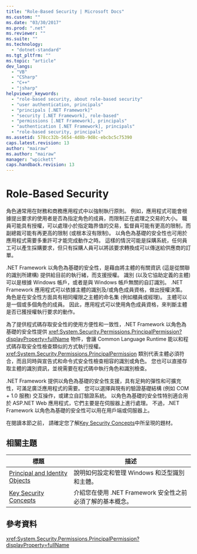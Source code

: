 ```yaml
---
title: "Role-Based Security | Microsoft Docs"
ms.custom: ""
ms.date: "03/30/2017"
ms.prod: ".net"
ms.reviewer: ""
ms.suite: ""
ms.technology: 
  - "dotnet-standard"
ms.tgt_pltfrm: ""
ms.topic: "article"
dev_langs: 
  - "VB"
  - "CSharp"
  - "C++"
  - "jsharp"
helpviewer_keywords: 
  - "role-based security, about role-based security"
  - "user authentication, principals"
  - "principals [.NET Framework]"
  - "security [.NET Framework], role-based"
  - "permissions [.NET Framework], principals"
  - "authentication [.NET Framework], principals"
  - "role-based security, principals"
ms.assetid: 578cc32b-5654-4d8b-9d8c-ebcbc5c75390
caps.latest.revision: 13
author: "mairaw"
ms.author: "mairaw"
manager: "wpickett"
caps.handback.revision: 13
---
```

# Role-Based Security
角色通常用在財務和商務應用程式中以強制執行原則。  例如，應用程式可能會根據提出要求的使用者是否為指定角色的成員，而限制正在處理之交易的大小。  職員可能具有授權，可以處理小於指定臨界值的交易，監督員可能有更高的限制，而副總裁可能有再更高的限制 \(或根本沒有限制\)。  以角色為基礎的安全性也可用於應用程式需要多重許可才能完成動作之時。  這樣的情況可能是採購系統，任何員工可以產生採購要求，但只有採購人員可以將該要求轉換成可以傳送給供應商的訂單。  
  
 .NET Framework 以角色為基礎的安全性，是藉由將主體的有關資訊 \(這是從關聯的識別所建構\) 提供給目前的執行緒，而支援授權。  識別 \(以及它協助定義的主體\) 可以是根據 Windows 帳戶，或者是與 Windows 帳戶無關的自訂識別。  .NET Framework 應用程式可以依據主體的識別及\/或角色成員資格，做出授權決策。  角色是在安全性方面具有相同權限之主體的命名集 \(例如櫃員或經理\)。  主體可以是一個或多個角色的成員。  因此，應用程式可以使用角色成員資格，來判斷主體是否已獲授權執行要求的動作。  
  
 為了提供程式碼存取安全性的使用方便性和一致性，.NET Framework 以角色為基礎的安全性提供 <xref:System.Security.Permissions.PrincipalPermission?displayProperty=fullName> 物件，會讓 Common Language Runtime 能以和程式碼存取安全性檢查類似的方式執行授權。  <xref:System.Security.Permissions.PrincipalPermission> 類別代表主體必須符合，而且同時與宣告式和命令式安全性檢查相容的識別或角色。  您也可以直接存取主體的識別資訊，並視需要在程式碼中執行角色和識別檢查。  
  
 .NET Framework 提供以角色為基礎的安全性支援，具有足夠的彈性和可擴充性，可滿足廣泛應用程式的需要。  您可以選擇與現有的驗證基礎結構 \(例如 COM \+ 1.0 服務\) 交互操作，或建立自訂驗證系統。  以角色為基礎的安全性特別適合用於 ASP.NET Web 應用程式，它們主要是在伺服器上進行處理。  不過，.NET Framework 以角色為基礎的安全性可以用在用戶端或伺服器上。  
  
 在閱讀本節之前， 請確定您了解[Key Security Concepts](../../../docs/standard/security/key-security-concepts.md)中所呈現的題材。  
  
## 相關主題  
  
|標題|描述|  
|--------|--------|  
|[Principal and Identity Objects](../../../docs/standard/security/principal-and-identity-objects.md)|說明如何設定和管理 Windows 和泛型識別和主體。|  
|[Key Security Concepts](../../../docs/standard/security/key-security-concepts.md)|介紹您在使用 .NET Framework 安全性之前必須了解的基本概念。|  
  
## 參考資料  
 <xref:System.Security.Permissions.PrincipalPermission?displayProperty=fullName>